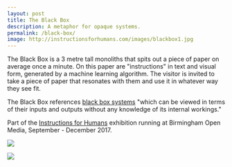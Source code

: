 ```yaml
---
layout: post
title: The Black Box
description: A metaphor for opaque systems.
permalink: /black-box/
image: http://instructionsforhumans.com/images/blackbox1.jpg
---
```


The Black Box is a 3 metre tall monoliths that spits out a piece of paper on average once a minute. On this paper are "instructions" in text and visual form, generated by a machine learning algorithm. The visitor is invited to take a piece of paper that resonates with them and use it in whatever way they see fit. 

The Black Box references [black box systems](https://en.wikipedia.org/wiki/Black_box) "which can be viewed in terms of their inputs and outputs without any knowledge of its internal workings."

Part of the [Instructions for Humans](http://instructionsforhumans.com) exhibition running at Birmingham Open Media, September - December 2017. 

![](http://instructionsforhumans.com/images/blackbox1.jpg)

![](http://instructionsforhumans.com/images/blackbox2.gif)